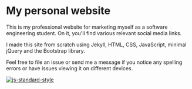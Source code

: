 # My personal website

This is my professional website for marketing myself as a software engineering student. On it, you'll find various relevant social media links.

I made this site from scratch using Jekyll, HTML, CSS, JavaScript, minimal jQuery and the Bootstrap library.

Feel free to file an issue or send me a message if you notice any spelling errors or have issues viewing it on different devices.

[![js-standard-style](https://cdn.rawgit.com/feross/standard/master/badge.svg)](https://github.com/feross/standard)
